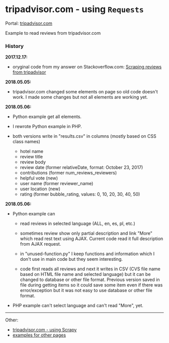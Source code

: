 
# tripadvisor.com - using `Requests`

Portal: [tripadvisor.com](https://www.tripadvisor.com/)

Example to read reviews from tripadvisor.com

### History

**2017.12.17:** 

- oryginal code from my answer on Stackoverflow.com: [Scraping reviews from tripadvisor](https://stackoverflow.com/a/47858268/1832058)

**2018.05.05:** 

- tripadvisor.com changed some elements on page so old code doesn't work. I made some changes but not all elements are working yet.

**2018.05.06:** 

- Python example get all elements. 

- I rewrote Python example in PHP. 

- both versions write in "results.csv" in columns (mostly based on CSS class names)
    - hotel name 
    - review title 
    - review body 
    - review date (former relativeDate, format: October 23, 2017)
    - contributions (former num_reviews_reviewers)
    - helpful vote (new)
    - user name (former reviewer_name)
    - user location  (new)
    - rating (former bubble_rating, values: 0, 10, 20, 30, 40, 50)

**2018.05.06:** 

- Python example can 

    - read reviews in selected language (ALL, en, es, pl, etc.)
    
    - sometimes review show only partial description and link "More" which read rest text using AJAX. Current code read it full description from AJAX request.
    
    - in "unused-function.py" I keep functions and information which I don't use in main code but they seem interesting.
    
    - code first reads all reviews and next it writes in CSV (CVS file name based on HTML file name and selected language) but it can be changed to database or other file format. 
    Previous version saved in file during getting items so it could save some item even if there was error/exception but it was not easy to use database or other file format.
    
- PHP example can't select language and can't read  "More", yet.

---

Other:

- [tripadvisor.com - using Scrapy](../tripadvisor.com%20-%20scrapy)
- [examples for other pages](..)
